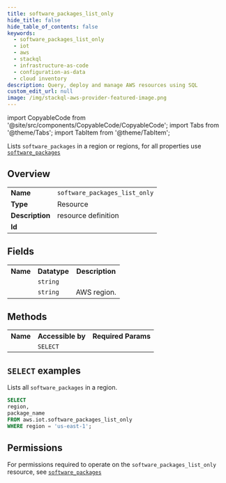```yaml
---
title: software_packages_list_only
hide_title: false
hide_table_of_contents: false
keywords:
  - software_packages_list_only
  - iot
  - aws
  - stackql
  - infrastructure-as-code
  - configuration-as-data
  - cloud inventory
description: Query, deploy and manage AWS resources using SQL
custom_edit_url: null
image: /img/stackql-aws-provider-featured-image.png
---
```


import CopyableCode from '@site/src/components/CopyableCode/CopyableCode';
import Tabs from '@theme/Tabs';
import TabItem from '@theme/TabItem';

Lists <code>software_packages</code> in a region or regions, for all properties use <a href="/services/serviceName/software_packages/"><code>software_packages</code></a>

## Overview
<table>
<tbody>
<tr><td><b>Name</b></td><td><code>software_packages_list_only</code></td></tr>
<tr><td><b>Type</b></td><td>Resource</td></tr>
<tr><td><b>Description</b></td><td>resource definition</td></tr>
<tr><td><b>Id</b></td><td><CopyableCode code="aws.iot.software_packages_list_only" /></td></tr>
</tbody>
</table>

## Fields
<table>
<tbody>
<tr><th>Name</th><th>Datatype</th><th>Description</th></tr><tr><td><CopyableCode code="package_name" /></td><td><code>string</code></td><td></td></tr>
<tr><td><CopyableCode code="region" /></td><td><code>string</code></td><td>AWS region.</td></tr>
</tbody>
</table>

## Methods

<table>
<tbody>
  <tr>
    <th>Name</th>
    <th>Accessible by</th>
    <th>Required Params</th>
  </tr>
  <tr>
    <td><CopyableCode code="list_resources" /></td>
    <td><code>SELECT</code></td>
    <td><CopyableCode code="region" /></td>
  </tr>
</tbody>
</table>

## `SELECT` examples
Lists all <code>software_packages</code> in a region.
```sql
SELECT
region,
package_name
FROM aws.iot.software_packages_list_only
WHERE region = 'us-east-1';
```


## Permissions

For permissions required to operate on the <code>software_packages_list_only</code> resource, see <a href="/services/iot/software_packages/#permissions"><code>software_packages</code></a>

